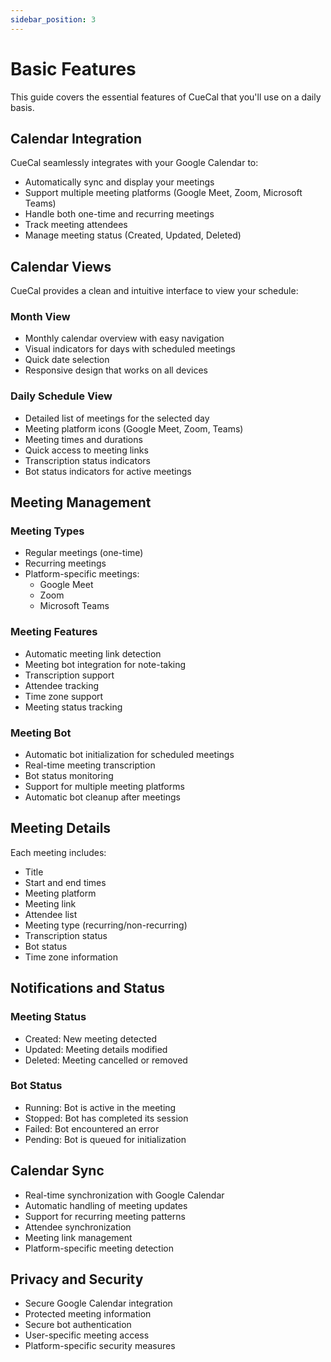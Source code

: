 ```yaml
---
sidebar_position: 3
---
```


# Basic Features

This guide covers the essential features of CueCal that you'll use on a daily basis.

## Calendar Integration

CueCal seamlessly integrates with your Google Calendar to:

- Automatically sync and display your meetings
- Support multiple meeting platforms (Google Meet, Zoom, Microsoft Teams)
- Handle both one-time and recurring meetings
- Track meeting attendees
- Manage meeting status (Created, Updated, Deleted)

## Calendar Views

CueCal provides a clean and intuitive interface to view your schedule:

### Month View
- Monthly calendar overview with easy navigation
- Visual indicators for days with scheduled meetings
- Quick date selection
- Responsive design that works on all devices

### Daily Schedule View
- Detailed list of meetings for the selected day
- Meeting platform icons (Google Meet, Zoom, Teams)
- Meeting times and durations
- Quick access to meeting links
- Transcription status indicators
- Bot status indicators for active meetings

## Meeting Management

### Meeting Types
- Regular meetings (one-time)
- Recurring meetings
- Platform-specific meetings:
  - Google Meet
  - Zoom
  - Microsoft Teams

### Meeting Features
- Automatic meeting link detection
- Meeting bot integration for note-taking
- Transcription support
- Attendee tracking
- Time zone support
- Meeting status tracking

### Meeting Bot
- Automatic bot initialization for scheduled meetings
- Real-time meeting transcription
- Bot status monitoring
- Support for multiple meeting platforms
- Automatic bot cleanup after meetings

## Meeting Details

Each meeting includes:
- Title
- Start and end times
- Meeting platform
- Meeting link
- Attendee list
- Meeting type (recurring/non-recurring)
- Transcription status
- Bot status
- Time zone information

## Notifications and Status

### Meeting Status
- Created: New meeting detected
- Updated: Meeting details modified
- Deleted: Meeting cancelled or removed

### Bot Status
- Running: Bot is active in the meeting
- Stopped: Bot has completed its session
- Failed: Bot encountered an error
- Pending: Bot is queued for initialization

## Calendar Sync

- Real-time synchronization with Google Calendar
- Automatic handling of meeting updates
- Support for recurring meeting patterns
- Attendee synchronization
- Meeting link management
- Platform-specific meeting detection

## Privacy and Security

- Secure Google Calendar integration
- Protected meeting information
- Secure bot authentication
- User-specific meeting access
- Platform-specific security measures
